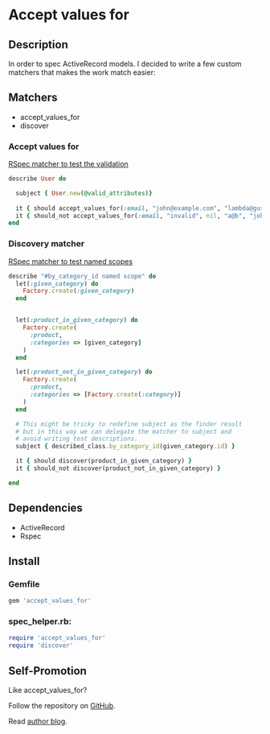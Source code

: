 # Accept values for

## Description

In order to spec ActiveRecord models.
I decided to write a few custom matchers that makes the work match easier:


## Matchers

* accept_values_for
* discover

### Accept values for

[RSpec matcher to test the validation](http://gusiev.com/2010/06/ultimate-rspec-matcher-to-test-validation/)


``` ruby
describe User do

  subject { User.new(@valid_attributes)}
  
  it { should accept_values_for(:email, "john@example.com", "lambda@gusiev.com") }
  it { should_not accept_values_for(:email, "invalid", nil, "a@b", "john@.com") }
end
```

### Discovery matcher

[RSpec matcher to test named scopes](http://gusiev.com/2010/07/bdd-rspec-matcher-to-test-named_scope-scoped-rails)


``` ruby
describe "#by_category_id named scope" do
  let(:given_category) do 
    Factory.create(:given_category)
  end


  let(:product_in_given_category) do
    Factory.create(
      :product,
      :categories => [given_category]
    )
  end

  let(:product_not_in_given_category) do
    Factory.create(
      :product,
      :categories => [Factory.create(:category)]
    )
  end

  # This might be tricky to redefine subject as the finder result
  # but in this way we can delegate the matcher to subject and 
  # avoid writing test descriptions.
  subject { described_class.by_category_id(given_category.id) }

  it { should discover(product_in_given_category) }
  it { should_not discover(product_not_in_given_category) }

end 
```


## Dependencies

  * ActiveRecord
  * Rspec

## Install


### Gemfile

``` ruby
gem 'accept_values_for'
```

### spec_helper.rb:

``` ruby
require 'accept_values_for'
require 'discover'
```


## Self-Promotion

Like accept\_values\_for? 

Follow the repository on [GitHub](https://github.com/bogdan/accept_values_for/toggle_watch). 

Read [author blog](http://gusiev.com).
